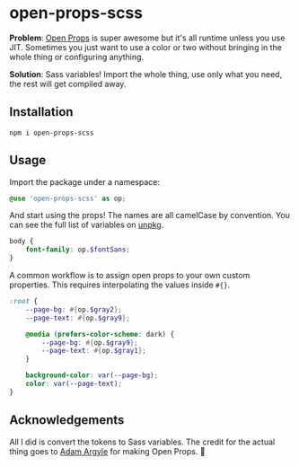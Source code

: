 # open-props-scss

**Problem**: [Open Props](https://open-props.style/) is super awesome but it's all runtime unless you use JIT. Sometimes you just want to use a color or two without bringing in the whole thing or configuring anything.

**Solution**: Sass variables! Import the whole thing, use only what you need, the rest will get compiled away.

## Installation

```
npm i open-props-scss
```

## Usage

Import the package under a namespace:

```scss
@use 'open-props-scss' as op;
```

And start using the props! The names are all camelCase by convention. You can see the full list of variables on [unpkg](https://unpkg.com/open-props-scss).

```scss
body {
	font-family: op.$fontSans;
}
```

A common workflow is to assign open props to your own custom properties. This requires interpolating the values inside `#{}`.

```scss
:root {
	--page-bg: #{op.$gray2};
	--page-text: #{op.$gray9};

	@media (prefers-color-scheme: dark) {
		--page-bg: #{op.$gray9};
		--page-text: #{op.$gray1};
	}

	background-color: var(--page-bg);
	color: var(--page-text);
}
```

## Acknowledgements

All I did is convert the tokens to Sass variables. The credit for the actual thing goes to [Adam Argyle](https://github.com/argyleink) for making Open Props. 💜
